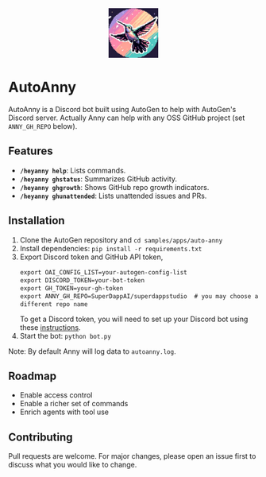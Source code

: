<div align="center">
  <img src="images/icon.png" alt="Repo Icon" width="100" height="100">
</div>

# AutoAnny

AutoAnny is a Discord bot built using AutoGen to help with AutoGen's Discord server.
Actually Anny can help with any OSS GitHub project (set `ANNY_GH_REPO` below).

## Features

- **`/heyanny help`**: Lists commands.
- **`/heyanny ghstatus`**: Summarizes GitHub activity.
- **`/heyanny ghgrowth`**: Shows GitHub repo growth indicators.
- **`/heyanny ghunattended`**: Lists unattended issues and PRs.

## Installation

1. Clone the AutoGen repository and `cd samples/apps/auto-anny`
2. Install dependencies: `pip install -r requirements.txt`
3. Export Discord token and GitHub API token,
    ```
    export OAI_CONFIG_LIST=your-autogen-config-list
    export DISCORD_TOKEN=your-bot-token
    export GH_TOKEN=your-gh-token
    export ANNY_GH_REPO=SuperDappAI/superdappstudio  # you may choose a different repo name
    ```
    To get a Discord token, you will need to set up your Discord bot using these [instructions](https://discordpy.readthedocs.io/en/stable/discord.html).
4. Start the bot: `python bot.py`

Note: By default Anny will log data to `autoanny.log`.


## Roadmap

- Enable access control
- Enable a richer set of commands
- Enrich agents with tool use


## Contributing

Pull requests are welcome. For major changes, please open an issue first to discuss what you would like to change.
